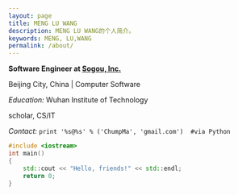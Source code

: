 ```yaml
---
layout: page
title: MENG LU WANG
description: MENG LU WANG的个人简介。
keywords: MENG, LU,WANG
permalink: /about/
---
```


**Software Engineer at [Sogou, Inc.](http://www.sogou.com)**

Beijing City, China \| Computer Software
  
*Education:* Wuhan Institute of Technology

scholar, CS/IT



*Contact:* `print '%s@%s' % ('ChumpMa', 'gmail.com')  #via Python`

```c++
#include <iostream>
int main()
{
	std::cout << "Hello, friends!" << std::endl;
	return 0;
}
```
